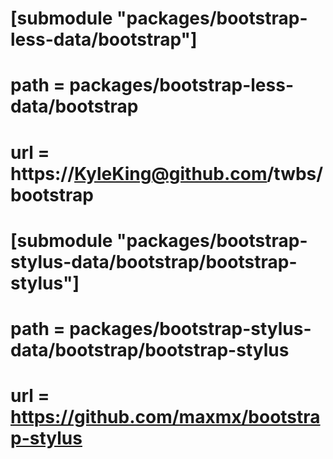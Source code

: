 # [submodule "packages/bootstrap-less-data/bootstrap"]
# 	path = packages/bootstrap-less-data/bootstrap
# 	url = https://KyleKing@github.com/twbs/bootstrap
# [submodule "packages/bootstrap-stylus-data/bootstrap/bootstrap-stylus"]
# 	path = packages/bootstrap-stylus-data/bootstrap/bootstrap-stylus
# 	url = https://github.com/maxmx/bootstrap-stylus

